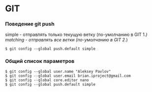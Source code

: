 # GIT

### Поведение git push ###
simple - отправлять только текущую ветку (по-умолчанию в GIT 1.*)  
matching - отправлять все ветки (по-умолчанию в GIT 2.*)
```
$ git config --global push.default simple
```

### Общий список параметров ###
```
$ git config --global user.name "Aleksey Pavlov"
$ git config --global user.email brian.iproject@gmail.com
$ git config --global core.editor nano
$ git config --global push.default simple
```
